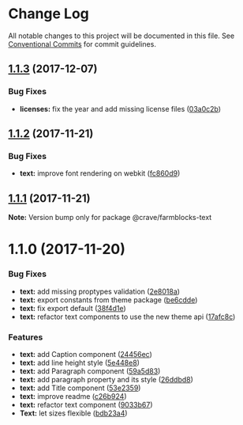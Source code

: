 # Change Log

All notable changes to this project will be documented in this file.
See [Conventional Commits](https://conventionalcommits.org) for commit guidelines.

<a name="1.1.3"></a>
## [1.1.3](https://github.com/CraveFood/farmblocks/compare/@crave/farmblocks-text@1.1.2...@crave/farmblocks-text@1.1.3) (2017-12-07)


### Bug Fixes

* **licenses:** fix the year and add missing license files ([03a0c2b](https://github.com/CraveFood/farmblocks/commit/03a0c2b))




<a name="1.1.2"></a>
## [1.1.2](https://github.com/CraveFood/farmblocks/compare/@crave/farmblocks-text@1.1.1...@crave/farmblocks-text@1.1.2) (2017-11-21)


### Bug Fixes

* **text:** improve font rendering on webkit ([fc860d9](https://github.com/CraveFood/farmblocks/commit/fc860d9))




<a name="1.1.1"></a>
## [1.1.1](https://github.com/CraveFood/farmblocks/compare/@crave/farmblocks-text@1.1.0...@crave/farmblocks-text@1.1.1) (2017-11-21)




**Note:** Version bump only for package @crave/farmblocks-text

<a name="1.1.0"></a>
# 1.1.0 (2017-11-20)


### Bug Fixes

* **text:** add missing proptypes validation ([2e8018a](https://github.com/CraveFood/farmblocks/commit/2e8018a))
* **text:** export constants from theme package ([be6cdde](https://github.com/CraveFood/farmblocks/commit/be6cdde))
* **text:** fix export default ([38f4d1e](https://github.com/CraveFood/farmblocks/commit/38f4d1e))
* **text:** refactor text components to use the new theme api ([17afc8c](https://github.com/CraveFood/farmblocks/commit/17afc8c))


### Features

* **text:** add Caption component ([24456ec](https://github.com/CraveFood/farmblocks/commit/24456ec))
* **text:** add line height style ([5e448e8](https://github.com/CraveFood/farmblocks/commit/5e448e8))
* **text:** add Paragraph component ([59a5d83](https://github.com/CraveFood/farmblocks/commit/59a5d83))
* **text:** add paragraph property and its style ([26ddbd8](https://github.com/CraveFood/farmblocks/commit/26ddbd8))
* **text:** add Title component ([53e2359](https://github.com/CraveFood/farmblocks/commit/53e2359))
* **text:** improve readme ([c26b924](https://github.com/CraveFood/farmblocks/commit/c26b924))
* **text:** refactor text component ([9033b67](https://github.com/CraveFood/farmblocks/commit/9033b67))
* **Text:** let sizes flexible ([bdb23a4](https://github.com/CraveFood/farmblocks/commit/bdb23a4))

